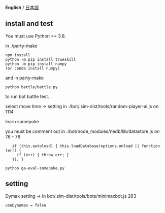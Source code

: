 __English__ / [日本語](./README-ja.md)

## install and test

You must use Python >= 3.8.

in ./party-make
```cd bot
npm install
python -m pip install trueskill
python -m pip install numpy 
(or conda install numpy)
```

and in party-make
```
python battle/battle.py
```
to run bot battle test.

select move time -> setting in ./bot/.sim-dist/tools/random-player-ai.js on 1114

learn somepoke

you must be comment out in ./bot/node_modules/nedb/lib/datastore.js on 76 - 78
```
   if (this.autoload) { this.loadDatabase(options.onload || function (err) {
     if (err) { throw err; }
   }); }
```


```
python ga-eval-somepoke.py
```

## setting
Dymax setting -> in bot/.sim-dist/tools/bots/minimaxbot.js 283
```
useDynamax = false
```
